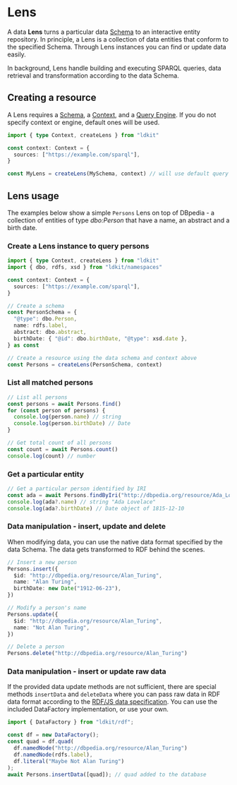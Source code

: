 # Lens

A data **Lens** turns a particular data [Schema](./schema) to an interactive
entity repository. In principle, a Lens is a collection of data entities that
conform to the specified Schema. Through Lens instances you can find or update
data easily.

In background, Lens handle building and executing SPARQL queries, data retrieval
and transformation according to the data Schema.

## Creating a resource

A Lens requires a [Schema](./schema), a [Context](./context), and a
[Query Engine](./query-engine). If you do not specify context or engine, default
ones will be used.

```ts
import { type Context, createLens } from "ldkit"

const context: Context = {
  sources: ["https://example.com/sparql"],
}

const MyLens = createLens(MySchema, context) // will use default query engine
```

## Lens usage

The examples below show a simple `Persons` Lens on top of DBpedia - a collection
of entities of type _dbo:Person_ that have a name, an abstract and a birth date.

### Create a Lens instance to query persons

```ts
import { type Context, createLens } from "ldkit"
import { dbo, rdfs, xsd } from "ldkit/namespaces"

const context: Context = {
  sources: ["https://example.com/sparql"],
}

// Create a schema
const PersonSchema = {
  "@type": dbo.Person,
  name: rdfs.label,
  abstract: dbo.abstract,
  birthDate: { "@id": dbo.birthDate, "@type": xsd.date },
} as const

// Create a resource using the data schema and context above
const Persons = createLens(PersonSchema, context)
```

### List all matched persons

```ts
// List all persons
const persons = await Persons.find()
for (const person of persons) {
  console.log(person.name) // string
  console.log(person.birthDate) // Date
}

// Get total count of all persons
const count = await Persons.count()
console.log(count) // number
```

### Get a particular entity

```ts
// Get a particular person identified by IRI
const ada = await Persons.findByIri("http://dbpedia.org/resource/Ada_Lovelace")
console.log(ada?.name) // string "Ada Lovelace"
console.log(ada?.birthDate) // Date object of 1815-12-10
```

### Data manipulation - insert, update and delete

When modifying data, you can use the native data format specified by the data
Schema. The data gets transformed to RDF behind the scenes.

```ts
// Insert a new person
Persons.insert({
  $id: "http://dbpedia.org/resource/Alan_Turing",
  name: "Alan Turing",
  birthDate: new Date("1912-06-23"),
})

// Modify a person's name
Persons.update({
  $id: "http://dbpedia.org/resource/Alan_Turing",
  name: "Not Alan Turing",
})

// Delete a person
Persons.delete("http://dbpedia.org/resource/Alan_Turing")
```

### Data manipulation - insert or update raw data

If the provided data update methods are not sufficient, there are special
methods `insertData` and `deleteData` where you can pass raw data in RDF data
format according to the
[RDF/JS data specification](https://rdf.js.org/data-model-spec/). You can use
the included DataFactory implementation, or use your own.

```ts
import { DataFactory } from "ldkit/rdf";

const df = new DataFactory();
const quad = df.quad(
  df.namedNode("http://dbpedia.org/resource/Alan_Turing")
  df.namedNode(rdfs.label),
  df.literal("Maybe Not Alan Turing")
);
await Persons.insertData([quad]); // quad added to the database
```
